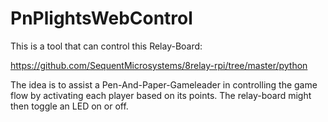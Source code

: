 # PnPlightsWebControl
This is a tool that can control this Relay-Board:

https://github.com/SequentMicrosystems/8relay-rpi/tree/master/python

The idea is to assist a Pen-And-Paper-Gameleader in controlling the game flow by activating each player based on its points.
The relay-board might then toggle an LED on or off.

 
